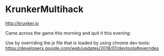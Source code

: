 # KrunkerMultihack
http://krunker.io

Came across the game this morning and quit it this evening: 

Use by overriding the js file that is loaded by using chrome dev tools: https://developers.google.com/web/updates/2018/01/devtools#overrides
